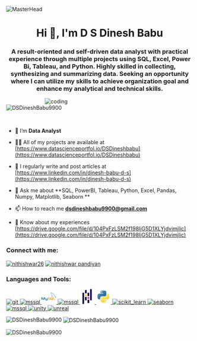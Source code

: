 ![MasterHead](https://user-images.githubusercontent.com/74038190/241765440-80728820-e06b-4f96-9c9e-9df46f0cc0a5.gif)
<h1 align="center">Hi 👋, I'm D S Dinesh Babu</h1>
<h3 align="center">A result-oriented and self-driven data analyst with practical experience through multiple projects using SQL, Excel, Power Bi, Tableau, and Python. Highly skilled in collecting, synthesizing and summarizing data. Seeking an opportunity where I can utilize my skills to achieve organization goal and enhance my analytical and technical skills.</h3>
<img align="right" alt="coding" width="400" src="https://user-images.githubusercontent.com/84115928/142569072-22fdc7ac-5815-4e96-b84d-f918a85d47ec.gif">

<p align="left"> <img src="https://komarev.com/ghpvc/?username=DSDineshBabu9900&label=Profile%20views&color=0e75b6&style=flat" alt="DSDineshBabu9900" /> </p>

<p align="left"> <a href="https://twitter.com/" target="blank"><img src="https://img.shields.io/twitter/follow/?logo=twitter&style=for-the-badge" alt="" /></a> </p>

- 🌱 I’m **Data Analyst**

- 👨‍💻 All of my projects are available at [https://www.datascienceportfol.io/DSDineshbabu](https://www.datascienceportfol.io/DSDineshbabu)

- 📝 I regularly write and post articles at [https://www.linkedin.com/in/dinesh-babu-d-s](https://www.linkedin.com/in/dinesh-babu-d-s)

- 💬 Ask me about **SQL, PowerBI, Tableau, Python, Excel, Pandas, Numpy, Matplotlib, Seaborn **

- 📫 How to reach me **dsdineshbabu9900@gmail.com**

- 📄 Know about my experiences [https://drive.google.com/file/d/104PxFzLSM2f198IjG5D1XLYjdvimjlic](https://drive.google.com/file/d/104PxFzLSM2f198IjG5D1XLYjdvimjlic)

<h3 align="left">Connect with me:</h3>
<p align="left">
<a href="https://linkedin.com/in/dinesh-babu-d-s" target="blank"><img align="center" src="https://raw.githubusercontent.com/rahuldkjain/github-profile-readme-generator/master/src/images/icons/Social/linked-in-alt.svg" alt="nithishwar26" height="30" width="40" /></a>
<a href="https://www.instagram.com/me_dinesh_king/" target="blank"><img align="center" src="https://raw.githubusercontent.com/rahuldkjain/github-profile-readme-generator/master/src/images/icons/Social/instagram.svg" alt="nithishwar pandiyan" height="30" width="40" /></a>
</p>

<h3 align="left">Languages and Tools:</h3>
<p align="left"> <a href="https://git-scm.com/" target="_blank" rel="noreferrer"> <img src="https://www.vectorlogo.zone/logos/git-scm/git-scm-icon.svg" alt="git" width="40" height="40"/> </a> <a href="https://www.microsoft.com/en-us/sql-server" target="_blank" rel="noreferrer"> <img src="https://www.svgrepo.com/show/303229/microsoft-sql-server-logo.svg" alt="mssql" width="40" height="40"/> </a> <a href="https://www.mysql.com/" target="_blank" rel="noreferrer"> <img src="https://raw.githubusercontent.com/devicons/devicon/master/icons/mysql/mysql-original-wordmark.svg" alt="mysql" width="40" height="40"/> </a> <a href="https://www.microsoft.com/en-us/power-platform/products/power-bi/" target="_blank" rel="noreferrer"> <img src="https://seeklogo.com/images/P/power-bi-microsoft-logo-E4FC8DE4A9-seeklogo.com.png" alt="mssql" width="40" height="40"/> </a> <a href="https://pandas.pydata.org/" target="_blank" rel="noreferrer"> <img src="https://raw.githubusercontent.com/devicons/devicon/2ae2a900d2f041da66e950e4d48052658d850630/icons/pandas/pandas-original.svg" alt="pandas" width="40" height="40"/> </a> <a href="https://www.python.org" target="_blank" rel="noreferrer"> <img src="https://raw.githubusercontent.com/devicons/devicon/master/icons/python/python-original.svg" alt="python" width="40" height="40"/> </a> <a href="https://scikit-learn.org/" target="_blank" rel="noreferrer"> <img src="https://upload.wikimedia.org/wikipedia/commons/0/05/Scikit_learn_logo_small.svg" alt="scikit_learn" width="40" height="40"/> </a> <a href="https://seaborn.pydata.org/" target="_blank" rel="noreferrer"> <img src="https://seaborn.pydata.org/_images/logo-mark-lightbg.svg" alt="seaborn" width="40" height="40"/> </a> <a href="https://www.microsoft.com/en-in/microsoft-365/excel" target="_blank" rel="noreferrer"> <img src="https://www.svgrepo.com/show/303193/microsoft-excel-2013-logo.svg" alt="mssql" width="40" height="40"/> </a> <a href="https://unity.com/" target="_blank" rel="noreferrer"> <img src="https://www.vectorlogo.zone/logos/unity3d/unity3d-icon.svg" alt="unity" width="40" height="40"/> </a> <a href="https://unrealengine.com/" target="_blank" rel="noreferrer"> <img src="https://raw.githubusercontent.com/kenangundogan/fontisto/036b7eca71aab1bef8e6a0518f7329f13ed62f6b/icons/svg/brand/unreal-engine.svg" alt="unreal" width="40" height="40"/> </a>  </p>

<p><img align="left" src="https://github-readme-stats.vercel.app/api/top-langs?username=DSDineshBabu9900&show_icons=true&locale=en&layout=compact" alt="DSDineshBabu9900" /></p>

<p>&nbsp;<img align="center" src="https://github-readme-stats.vercel.app/api?username=DSDineshBabu9900&show_icons=true&locale=en" alt="DSDineshBabu9900" /></p>

<p><img align="center" src="https://github-readme-streak-stats.herokuapp.com/?user=DSDineshBabu9900&" alt="DSDineshBabu9900" /></p>

